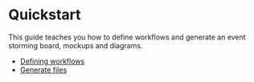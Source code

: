 # Quickstart

This guide teaches you how to define workflows and generate an event storming board, mockups and diagrams.

- [Defining workflows](defining_workflows.md)
- [Generate files](generation.md)